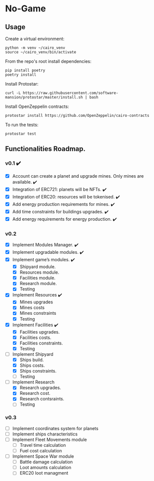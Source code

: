 # No-Game

## Usage

Create a virtual environment:

```
python -m venv ~/cairo_venv
source ~/cairo_venv/bin/activate
```

From the repo's root install dependencies:

```
pip install poetry
poetry install
```

Install Protostar:

```
curl -L https://raw.githubusercontent.com/software-mansion/protostar/master/install.sh | bash
```

Install OpenZeppelin contracts:

```
protostar install https://github.com/OpenZeppelin/cairo-contracts
```

To run the tests:

```
protostar test
```

## Functionalities Roadmap.

### v0.1 :heavy_check_mark:

- [x] Account can create a planet and upgrade mines. Only mines are available. :heavy_check_mark:
- [x] Integration of ERC721: planets will be NFTs. :heavy_check_mark:
- [x] Integration of ERC20: resources will be tokenised. :heavy_check_mark:
- [x] Add energy production requirements for mines. :heavy_check_mark:
- [x] Add time constraints for buildings upgrades. :heavy_check_mark:
- [x] Add energy requirements for energy production. :heavy_check_mark:

### v0.2

- [x] Implement Modules Manager. :heavy_check_mark:
- [x] Implement upgradable modules. :heavy_check_mark:
- [x] Implement game’s modules. :heavy_check_mark:
  - [x] Shipyard module.
  - [x] Resources module.
  - [x] Facilities module.
  - [x] Research module.
  - [x] Testing
- [x] Implement Resources :heavy_check_mark:
  - [x] Mines upgrades
  - [x] Mines costs
  - [x] Mines constraints
  - [x] Testing
- [x] Implement Facilities :heavy_check_mark:
  - [x] Facilities upgrades.
  - [x] Facilities costs.
  - [x] Facilities constraints.
  - [x] Testing
- [ ] Implement Shipyard
  - [x] Ships build.
  - [x] Ships costs.
  - [x] Ships constraints.
  - [ ] Testing
- [ ] Implement Research
  - [x] Research upgrades.
  - [x] Research cost.
  - [x] Research contsraints.
  - [ ] Testing

### v0.3

- [ ] Implement coordinates system for planets
- [ ] Implement ships characteristics
- [ ] Implement Fleet Movements module
  - [ ] Travel time calculation
  - [ ] Fuel cost calculation
- [ ] Implement Space War module
  - [ ] Battle damage calculation
  - [ ] Loot amounts calculation
  - [ ] ERC20 loot managment

```

```
